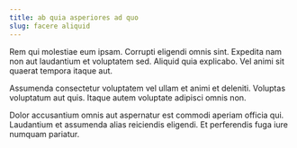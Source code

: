 ```yaml
---
title: ab quia asperiores ad quo
slug: facere aliquid
---
```


Rem qui molestiae eum ipsam. Corrupti eligendi omnis sint. Expedita nam non aut laudantium et voluptatem sed. Aliquid quia explicabo. Vel animi sit quaerat tempora itaque aut.

Assumenda consectetur voluptatem vel ullam et animi et deleniti. Voluptas voluptatum aut quis. Itaque autem voluptate adipisci omnis non.

Dolor accusantium omnis aut aspernatur est commodi aperiam officia qui. Laudantium et assumenda alias reiciendis eligendi. Et perferendis fuga iure numquam pariatur.
